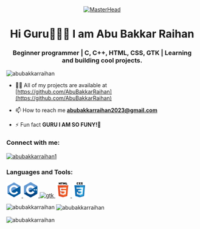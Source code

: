 <div align="center">
  <a href="https://c.tenor.com/pT_eK7L76OEAAAAC/tenor.gif">
    <img src="https://c.tenor.com/pT_eK7L76OEAAAAC/tenor.gif" alt="MasterHead">
  </a>
</div>

<h1 align="center">Hi Guru👳🏼‍♂️ I am Abu Bakkar Raihan</h1>
<h3 align="center">Beginner programmer | C, C++, HTML, CSS, GTK | Learning and building cool projects.</h3>

<p align="left"> 
  <img src="https://komarev.com/ghpvc/?username=abubakkarraihan&label=Profile%20views&color=0e75b6&style=flat" alt="abubakkarraihan" /> 
</p>

- 👨‍💻 All of my projects are available at [https://github.com/AbuBakkarRaihan](https://github.com/AbuBakkarRaihan)

- 📫 How to reach me **abubakkarraihan2023@gmail.com**

- ⚡ Fun fact **GURU I AM SO FUNY!🤪**

<h3 align="left">Connect with me:</h3>
<p align="left">
  <a href="https://www.hackerrank.com/abubakkarraihan1" target="blank">
    <img align="center" src="https://raw.githubusercontent.com/rahuldkjain/github-profile-readme-generator/master/src/images/icons/Social/hackerrank.svg" alt="abubakkarraihan1" height="30" width="40" />
  </a>
</p>

<h3 align="left">Languages and Tools:</h3>
<p align="left">
  <a href="https://www.w3schools.com/c/" target="_blank" rel="noreferrer">
    <img src="https://raw.githubusercontent.com/devicons/devicon/master/icons/c/c-original.svg" alt="c" width="40" height="40"/>
  </a>
  <a href="https://www.w3schools.com/cpp/" target="_blank" rel="noreferrer">
    <img src="https://raw.githubusercontent.com/devicons/devicon/master/icons/cplusplus/cplusplus-original.svg" alt="cplusplus" width="40" height="40"/>
  </a>
  <a href="https://www.gtk.org/" target="_blank" rel="noreferrer">
    <img src="https://upload.wikimedia.org/wikipedia/commons/7/71/GTK_logo.svg" alt="gtk" width="40" height="40"/>
  </a>
  <a href="https://www.w3.org/html/" target="_blank" rel="noreferrer">
    <img src="https://raw.githubusercontent.com/devicons/devicon/master/icons/html5/html5-original-wordmark.svg" alt="html5" width="40" height="40"/>
  </a>
  <a href="https://www.w3schools.com/css/" target="_blank" rel="noreferrer">
    <img src="https://raw.githubusercontent.com/devicons/devicon/master/icons/css3/css3-original-wordmark.svg" alt="css3" width="40" height="40"/>
  </a>
</p>

<p><img align="left" src="https://github-readme-stats.vercel.app/api/top-langs?username=abubakkarraihan&show_icons=true&locale=en&layout=compact" alt="abubakkarraihan" /></p>

<p>&nbsp;<img align="center" src="https://github-readme-stats.vercel.app/api?username=abubakkarraihan&show_icons=true&locale=en" alt="abubakkarraihan" /></p>

<p><img align="center" src="https://github-readme-streak-stats.herokuapp.com/?user=abubakkarraihan&" alt="abubakkarraihan" /></p>
